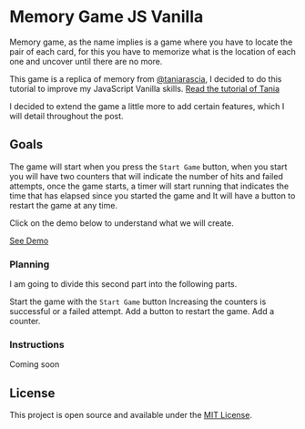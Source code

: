 # Memory Game JS Vanilla

Memory game, as the name implies is a game where you have to locate the pair of each card, for this you have to memorize what is the location of each one and uncover until there are no more.

This game is a replica of memory from [@taniarascia](https://github.com/taniarascia), I decided to do this tutorial to improve my JavaScript Vanilla skills. [Read the tutorial of Tania](https://www.taniarascia.com/how-to-create-a-memory-game-super-mario-with-plain-javascript/)

I decided to extend the game a little more to add certain features, which I will detail throughout the post.

## Goals

The game will start when you press the `Start Game` button, when you start you will have two counters that will indicate the number of hits and failed attempts, once the game starts, a timer will start running that indicates the time that has elapsed since you started the game and It will have a button to restart the game at any time.

Click on the demo below to understand what we will create.

[See Demo](https://ramsesgarate.github.io/memory-game/)

### Planning

I am going to divide this second part into the following parts.

Start the game with the `Start Game` button
Increasing the counters is successful or a failed attempt.
Add a button to restart the game.
Add a counter.

### Instructions

Coming soon

## License

This project is open source and available under the [MIT License](https://opensource.org/licenses/MIT).